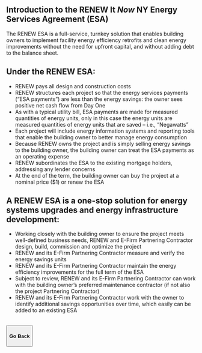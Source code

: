 ﻿<div class="main">
        <section>
            <div class="container">


# Introduction to the RENEW It *Now* NY Energy Services Agreement (ESA)

The RENEW ESA is a full-service, turnkey solution that enables building owners to implement facility energy efficiency retrofits and clean energy improvements without the need for upfront capital, and without adding debt to the balance sheet.

## Under the RENEW ESA:
- RENEW pays all design and construction costs
- RENEW structures each project so that the energy services payments (“ESA payments”) are less than the energy savings: the owner sees positive net cash flow from Day One
- As with a typical utility bill, ESA payments are made for measured quantities of energy units, only in this case the energy units are measured quantities of energy units that are saved – i.e., “Negawatts”
- Each project will include energy information systems and reporting tools that enable the building owner to better manage energy consumption
- Because RENEW owns the project and is simply selling energy savings to the building owner, the building owner can treat the ESA payments as an operating expense
- RENEW subordinates the ESA to the existing mortgage holders, addressing any lender concerns
- At the end of the term, the building owner can buy the project at a nominal price ($1) or renew the ESA

## A RENEW ESA is a one-stop solution for energy systems upgrades and energy infrastructure development:
- Working closely with the building owner to ensure the project meets well-defined business needs, RENEW and E-Firm Partnering Contractor design, build, commission and optimize the project
- RENEW and its E-Firm Partnering Contractor measure and verify the energy savings units
- RENEW and its E-Firm Partnering Contractor maintain the energy efficiency improvements for the full term of the ESA
- Subject to review, RENEW and its E-Firm Partnering Contractor can work with the building owner’s preferred maintenance contractor (if not also the project Partnering Contractor)
- RENEW and its E-Firm Partnering Contractor work with the owner to identify additional savings opportunities over time, which easily can be added to an existing ESA

<br>


<button onclick="goBack()" type="button" class="btn btn-default" aria-label="Go Back">
  <span class="glyphicon glyphicon-arrow-left" aria-hidden="true"></span>
 <h4>Go Back</h4>
</button>
